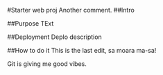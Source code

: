#Starter web proj
Another comment.
##Intro

##Purpose
TExt

##Deployment
Deplo description 

##How to do it
This is the last edit, sa moara ma-sa!

Git is giving me good vibes.